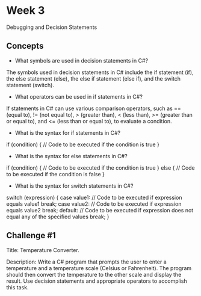 # Week 3

Debugging and Decision Statements


## Concepts

- What symbols are used in decision statements in C#?

The symbols used in decision statements in C# include the if statement (if), the else statement (else), the else if statement (else if), and the switch statement (switch).

- What operators can be used in if statements in C#?

If statements in C# can use various comparison operators, such as == (equal to), != (not equal to), > (greater than), < (less than), >= (greater than or equal to), and <= (less than or equal to), to evaluate a condition.

- What is the syntax for if statements in C#?

if (condition) {
    // Code to be executed if the condition is true
}


-  What is the syntax for else statements in C#?

if (condition) {
    // Code to be executed if the condition is true
}
else {
    // Code to be executed if the condition is false
}


- What is the syntax for switch statements in C#?

switch (expression) {
    case value1:
        // Code to be executed if expression equals value1
        break;
    case value2:
        // Code to be executed if expression equals value2
        break;
    default:
        // Code to be executed if expression does not equal any of the specified values
        break;
}


## Challenge #1

Title: Temperature Converter.

Description: Write a C# program that prompts the user to enter a temperature and a temperature scale (Celsius or Fahrenheit). The program should then convert the temperature to the other scale and display the result. Use decision statements and appropriate operators to accomplish this task.